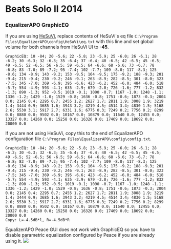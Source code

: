# Beats Solo II 2014
### EqualizerAPO GraphicEQ
If you are using [HeSuVi](https://sourceforge.net/projects/hesuvi/), replace contents of HeSuVi's eq file `C:\Program Files\EqualizerAPO\config\HeSuVi\eq.txt` with this line and set global volume for both channels from HeSuVi UI to **-45**.
```
GraphicEQ: 10 -84; 20 -5.6; 22 -5.8; 23 -5.9; 25 -6.0; 26 -6.1; 28 -6.2; 30 -6.3; 32 -6.3; 35 -6.4; 37 -6.4; 40 -6.5; 42 -6.5; 45 -6.5; 49 -6.5; 52 -6.5; 56 -6.5; 59 -6.5; 64 -6.6; 68 -6.6; 73 -6.7; 78 -6.8; 83 -7.0; 89 -7.2; 95 -7.4; 102 -7.7; 109 -8.0; 117 -8.3; 125 -8.6; 134 -8.9; 143 -9.2; 153 -9.5; 164 -9.5; 175 -9.2; 188 -9.3; 201 -9.4; 215 -9.4; 230 -9.2; 246 -9.1; 263 -8.9; 282 -8.5; 301 -8.0; 323 -7.5; 345 -7.0; 369 -6.9; 395 -6.6; 423 -6.2; 452 -6.0; 484 -6.0; 518 -5.7; 554 -4.9; 593 -4.1; 635 -2.9; 679 -2.0; 726 -1.6; 777 -1.2; 832 -1.3; 890 -1.3; 952 -0.5; 1019 -0.1; 1090 -0.7; 1167 -1.0; 1248 -1.1; 1336 -1.2; 1429 -1.0; 1529 -0.8; 1636 -0.8; 1751 -0.6; 1873 -0.3; 2004 0.0; 2145 0.4; 2295 0.7; 2455 1.2; 2627 1.7; 2811 1.9; 3008 1.9; 3219 1.4; 3444 0.9; 3685 1.6; 3943 3.2; 4219 4.5; 4514 3.4; 4830 1.5; 5168 2.6; 5530 3.1; 5917 2.7; 6331 1.6; 6775 0.3; 7249 0.2; 7756 0.2; 8299 0.0; 8880 0.0; 9502 0.0; 10167 0.0; 10879 0.0; 11640 0.0; 12455 0.0; 13327 0.0; 14260 0.0; 15258 0.0; 16326 0.0; 17469 0.0; 18692 0.0; 20000 0.0
```
If you are not using HeSuVi, copy this to the end of EqualizerAPO configuration file `C:\Program Files\EqualizerAPO\config\config.txt`.
```
GraphicEQ: 10 -84; 20 -5.6; 22 -5.8; 23 -5.9; 25 -6.0; 26 -6.1; 28 -6.2; 30 -6.3; 32 -6.3; 35 -6.4; 37 -6.4; 40 -6.5; 42 -6.5; 45 -6.5; 49 -6.5; 52 -6.5; 56 -6.5; 59 -6.5; 64 -6.6; 68 -6.6; 73 -6.7; 78 -6.8; 83 -7.0; 89 -7.2; 95 -7.4; 102 -7.7; 109 -8.0; 117 -8.3; 125 -8.6; 134 -8.9; 143 -9.2; 153 -9.5; 164 -9.5; 175 -9.2; 188 -9.3; 201 -9.4; 215 -9.4; 230 -9.2; 246 -9.1; 263 -8.9; 282 -8.5; 301 -8.0; 323 -7.5; 345 -7.0; 369 -6.9; 395 -6.6; 423 -6.2; 452 -6.0; 484 -6.0; 518 -5.7; 554 -4.9; 593 -4.1; 635 -2.9; 679 -2.0; 726 -1.6; 777 -1.2; 832 -1.3; 890 -1.3; 952 -0.5; 1019 -0.1; 1090 -0.7; 1167 -1.0; 1248 -1.1; 1336 -1.2; 1429 -1.0; 1529 -0.8; 1636 -0.8; 1751 -0.6; 1873 -0.3; 2004 0.0; 2145 0.4; 2295 0.7; 2455 1.2; 2627 1.7; 2811 1.9; 3008 1.9; 3219 1.4; 3444 0.9; 3685 1.6; 3943 3.2; 4219 4.5; 4514 3.4; 4830 1.5; 5168 2.6; 5530 3.1; 5917 2.7; 6331 1.6; 6775 0.3; 7249 0.2; 7756 0.2; 8299 0.0; 8880 0.0; 9502 0.0; 10167 0.0; 10879 0.0; 11640 0.0; 12455 0.0; 13327 0.0; 14260 0.0; 15258 0.0; 16326 0.0; 17469 0.0; 18692 0.0; 20000 0.0
Copy: L=-4.5dB*l, R=-4.5dB*R
```
EqualizerAPO Peace GUI does not work with GraphicEQ so you have to disable parametric equalization configured by Peace if you are already using it.
![](https://raw.githubusercontent.com/jaakkopasanen/AutoEq/master/results/Innerfidelity%202017/innerfidelity/onear/Beats%20Solo%20II%202014/Beats%20Solo%20II%202014.png)
